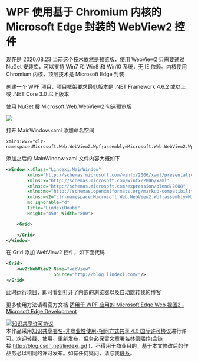 
# WPF 使用基于 Chromium 内核的 Microsoft Edge 封装的 WebView2 控件

现在是 2020.08.23 当前这个技术依然是预览版，使用 WebView2 只需要通过 NuGet 安装库，可以支持 Win7 和 Win8 和 Win10 系统，无 IE 依赖。内核使用 Chromium 内核，顶层技术是 Microsoft Edge 封装

<!--more-->


<!-- CreateTime:2020/8/25 8:54:05 -->


<!-- 发布 -->

创建一个 WPF 项目，项目框架要求最低版本是 .NET Framework 4.6.2 或以上， 或 .NET Core 3.0 以上版本

使用 NuGet 搜 Microsoft.Web.WebView2 勾选预览版

![](https://docs.microsoft.com/zh-cn/microsoft-edge/WebView2/gettingstarted/media/installnuget.png)

打开 MainWindow.xaml 添加命名空间

```
xmlns:wv2="clr-namespace:Microsoft.Web.WebView2.Wpf;assembly=Microsoft.Web.WebView2.Wpf"
```

添加之后的 MainWindow.xaml 文件内容大概如下

```xml
<Window x:Class="Lindexi.MainWindow"
        xmlns="http://schemas.microsoft.com/winfx/2006/xaml/presentation"
        xmlns:x="http://schemas.microsoft.com/winfx/2006/xaml"
        xmlns:d="http://schemas.microsoft.com/expression/blend/2008"
        xmlns:mc="http://schemas.openxmlformats.org/markup-compatibility/2006"
        xmlns:wv2="clr-namespace:Microsoft.Web.WebView2.Wpf;assembly=Microsoft.Web.WebView2.Wpf"
        mc:Ignorable="d"
        Title="LindexiDoubi"
        Height="450" Width="800">

    <Grid>

    </Grid>
</Window>
```

在 Grid 添加 WebView2 控件，如下面代码

```xml
<Grid>
    <wv2:WebView2 Name="webView"
                  Source="http://blog.lindexi.com/"/>
</Grid>
```

此时运行项目，即可看到打开了内嵌的浏览器以及自动跳转我的博客

更多使用方法请看官方文档 [适用于 WPF 应用的 Microsoft Edge Web 视图2 - Microsoft Edge Development](https://docs.microsoft.com/zh-cn/microsoft-edge/WebView2/gettingstarted/wpf)





<a rel="license" href="http://creativecommons.org/licenses/by-nc-sa/4.0/"><img alt="知识共享许可协议" style="border-width:0" src="https://licensebuttons.net/l/by-nc-sa/4.0/88x31.png" /></a><br />本作品采用<a rel="license" href="http://creativecommons.org/licenses/by-nc-sa/4.0/">知识共享署名-非商业性使用-相同方式共享 4.0 国际许可协议</a>进行许可。欢迎转载、使用、重新发布，但务必保留文章署名[林德熙](http://blog.csdn.net/lindexi_gd)(包含链接:http://blog.csdn.net/lindexi_gd )，不得用于商业目的，基于本文修改后的作品务必以相同的许可发布。如有任何疑问，请与我[联系](mailto:lindexi_gd@163.com)。